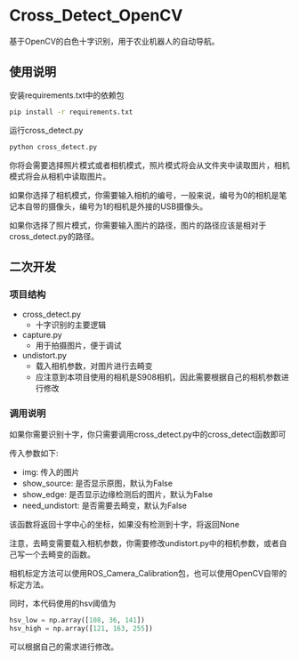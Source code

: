 # Cross_Detect_OpenCV

基于OpenCV的白色十字识别，用于农业机器人的自动导航。

## 使用说明

安装requirements.txt中的依赖包

```bash
pip install -r requirements.txt
```

运行cross_detect.py

```bash
python cross_detect.py
```

你将会需要选择照片模式或者相机模式，照片模式将会从文件夹中读取图片，相机模式将会从相机中读取图片。

如果你选择了相机模式，你需要输入相机的编号，一般来说，编号为0的相机是笔记本自带的摄像头，编号为1的相机是外接的USB摄像头。

如果你选择了照片模式，你需要输入图片的路径，图片的路径应该是相对于cross_detect.py的路径。


## 二次开发

### 项目结构

+ cross_detect.py
  + 十字识别的主要逻辑
+ capture.py
  + 用于拍摄图片，便于调试
+ undistort.py
  + 载入相机参数，对图片进行去畸变
  + 应注意到本项目使用的相机是S908相机，因此需要根据自己的相机参数进行修改

### 调用说明

如果你需要识别十字，你只需要调用cross_detect.py中的cross_detect函数即可

传入参数如下:
+ img: 传入的图片
+ show_source: 是否显示原图，默认为False
+ show_edge: 是否显示边缘检测后的图片，默认为False
+ need_undistort: 是否需要去畸变，默认为False

该函数将返回十字中心的坐标，如果没有检测到十字，将返回None

注意，去畸变需要载入相机参数，你需要修改undistort.py中的相机参数，或者自己写一个去畸变的函数。

相机标定方法可以使用ROS_Camera_Calibration包，也可以使用OpenCV自带的标定方法。

同时，本代码使用的hsv阈值为

```python
hsv_low = np.array([108, 36, 141])
hsv_high = np.array([121, 163, 255])
```

可以根据自己的需求进行修改。





